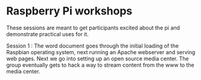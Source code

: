 # Raspberry Pi workshops

These sessions are meant to get participants excited about the pi and demonstrate practical uses for it.

Session 1 :
The word document goes through the initial loading of the Raspbian operating system, next running an Apache webserver and serving web pages.
Next we go into setting up an open source media center.
The group eventually gets to hack a way to stream content from the www to the media center.



